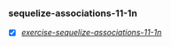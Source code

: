 ### sequelize-associations-11-1n
- [x] _[exercise-sequelize-associations-11-1n](https://github.com/gabrielraeder/sequelize-associations-11-1n)_

